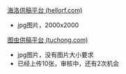 [海洛供稿平台 (hellorf.com)](https://contributor.hellorf.com/home)
- jpg图片，2000x2000

[图虫供稿平台 (tuchong.com)](https://contributor.tuchong.com/pr?redirect_uri=%2F)
- jpg图片，没有图片大小要求
- 已经上传10张，审核中，还有2次机会
